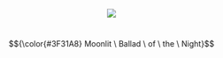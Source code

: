 <p align="center">
<img src="https://komarev.com/ghpvc/?username=p4rtypoison&style=plastic&base=1851&label=rarecandies&color=160643"/>
</p>


#


$${\color{#3F31A8} Moonlit \ Ballad \ of \ the \ Night}$$
